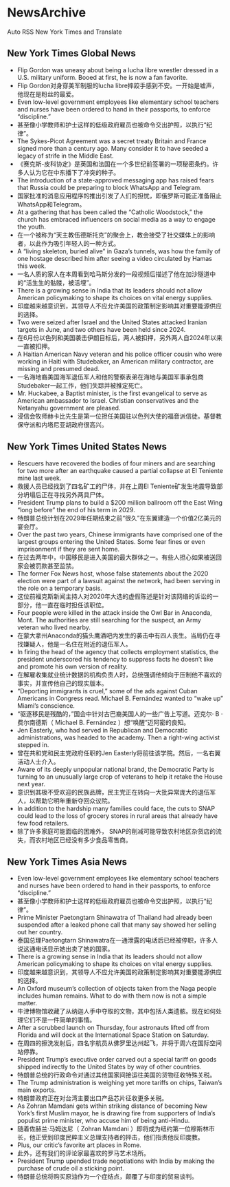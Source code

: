 # NewsArchive
Auto RSS New York Times and Translate

## New York Times Global News
* Flip Gordon was uneasy about being a lucha libre wrestler dressed in a U.S. military uniform. Booed at first, he is now a fan favorite.
* Flip Gordon对身穿美军制服的lucha libre摔跤手感到不安。一开始是嘘声，他现在是粉丝的最爱。
* Even low-level government employees like elementary school teachers and nurses have been ordered to hand in their passports, to enforce “discipline.”
* 甚至像小学教师和护士这样的低级政府雇员也被命令交出护照，以执行“纪律”。
* The Sykes-Picot Agreement was a secret treaty Britain and France signed more than a century ago. Many consider it to have seeded a legacy of strife in the Middle East.
* 《赛克斯-皮科协定》是英国和法国在一个多世纪前签署的一项秘密条约。许多人认为它在中东播下了冲突的种子。
* The introduction of a state-approved messaging app has raised fears that Russia could be preparing to block WhatsApp and Telegram.
* 国家批准的消息应用程序的推出引发了人们的担忧，即俄罗斯可能正准备阻止WhatsApp和Telegram。
* At a gathering that has been called the “Catholic Woodstock,” the church has embraced influencers on social media as a way to engage the youth.
* 在一个被称为“天主教伍德斯托克”的聚会上，教会接受了社交媒体上的影响者，以此作为吸引年轻人的一种方式。
* A “living skeleton, buried alive” in Gaza’s tunnels, was how the family of one hostage described him after seeing a video circulated by Hamas this week.
* 一名人质的家人在本周看到哈马斯分发的一段视频后描述了他在加沙隧道中的“活生生的骷髅，被活埋”。
* There is a growing sense in India that its leaders should not allow American policymaking to shape its choices on vital energy supplies.
* 印度越来越意识到，其领导人不应允许美国的政策制定影响其对重要能源供应的选择。
* Two were seized after Israel and the United States attacked Iranian targets in June, and two others have been held since 2024.
* 在6月份以色列和美国袭击伊朗目标后，两人被扣押，另外两人自2024年以来一直被扣押。
* A Haitian American Navy veteran and his police officer cousin who were working in Haiti with Studebaker, an American military contractor, are missing and presumed dead.
* 一名海地裔美国海军退伍军人和他的警察表弟在海地与美国军事承包商Studebaker一起工作，他们失踪并被推定死亡。
* Mr. Huckabee, a Baptist minister, is the first evangelical to serve as American ambassador to Israel. Christian conservatives and the Netanyahu government are pleased.
* 浸信会牧师赫卡比先生是第一位担任美国驻以色列大使的福音派信徒。基督教保守派和内塔尼亚胡政府很高兴。

## New York Times United States News
* Rescuers have recovered the bodies of four miners and are searching for two more after an earthquake caused a partial collapse at El Teniente mine last week.
* 救援人员已经找到了四名矿工的尸体，并在上周El Teniente矿发生地震导致部分坍塌后正在寻找另外两具尸体。
* President Trump plans to build a $200 million ballroom off the East Wing “long before” the end of his term in 2029.
* 特朗普总统计划在2029年任期结束之前“很久”在东翼建造一个价值2亿美元的宴会厅。
* Over the past two years, Chinese immigrants have comprised one of the largest groups entering the United States. Some fear fines or even imprisonment if they are sent home.
* 在过去两年中，中国移民是进入美国的最大群体之一。有些人担心如果被送回家会被罚款甚至监禁。
* The former Fox News host, whose false statements about the 2020 election were part of a lawsuit against the network, had been serving in the role on a temporary basis.
* 这位前福克斯新闻主持人对2020年大选的虚假陈述是针对该网络的诉讼的一部分，他一直在临时担任该职位。
* Four people were killed in the attack inside the Owl Bar in Anaconda, Mont. The authorities are still searching for the suspect, an Army veteran who lived nearby.
* 在蒙大拿州Anaconda的猫头鹰酒吧内发生的袭击中有四人丧生。当局仍在寻找嫌疑人，他是一名住在附近的退伍军人。
* In firing the head of the agency that collects employment statistics, the president underscored his tendency to suppress facts he doesn’t like and promote his own version of reality.
* 在解雇收集就业统计数据的机构负责人时，总统强调他倾向于压制他不喜欢的事实，并宣传他自己的现实版本。
* “Deporting immigrants is cruel,” some of the ads against Cuban Americans in Congress read. Michael B. Fernández wanted to “wake up” Miami’s conscience.
* “驱逐移民是残酷的，”国会中针对古巴裔美国人的一些广告上写道。迈克尔· B ·费尔南德斯（ Michael B. Fernández ）想“唤醒”迈阿密的良知。
* Jen Easterly, who had served in Republican and Democratic administrations, was headed to the academy. Then a right-wing activist stepped in.
* 曾在共和党和民主党政府任职的Jen Easterly将前往该学院。然后，一名右翼活动人士介入。
* Aware of its deeply unpopular national brand, the Democratic Party is turning to an unusually large crop of veterans to help it retake the House next year.
* 意识到其极不受欢迎的民族品牌，民主党正在转向一大批异常庞大的退伍军人，以帮助它明年重新夺回众议院。
* In addition to the hardship many families could face, the cuts to SNAP could lead to the loss of grocery stores in rural areas that already have few food retailers.
* 除了许多家庭可能面临的困难外， SNAP的削减可能导致农村地区杂货店的流失，而农村地区已经没有多少食品零售商。

## New York Times Asia News
* Even low-level government employees like elementary school teachers and nurses have been ordered to hand in their passports, to enforce “discipline.”
* 甚至像小学教师和护士这样的低级政府雇员也被命令交出护照，以执行“纪律”。
* Prime Minister Paetongtarn Shinawatra of Thailand had already been suspended after a leaked phone call that many say showed her selling out her country.
* 泰国总理Paetongtarn Shinawatra在一通泄露的电话后已经被停职，许多人说这通电话显示她出卖了她的国家。
* There is a growing sense in India that its leaders should not allow American policymaking to shape its choices on vital energy supplies.
* 印度越来越意识到，其领导人不应允许美国的政策制定影响其对重要能源供应的选择。
* An Oxford museum’s collection of objects taken from the Naga people includes human remains. What to do with them now is not a simple matter.
* 牛津博物馆收藏了从纳迦人手中夺取的文物，其中包括人类遗骸。现在如何处理它们不是一件简单的事情。
* After a scrubbed launch on Thursday, four astronauts lifted off from Florida and will dock at the International Space Station on Saturday.
* 在周四的擦洗发射后，四名宇航员从佛罗里达州起飞，并将于周六在国际空间站停靠。
* President Trump’s executive order carved out a special tariff on goods shipped indirectly to the United States by way of other countries.
* 特朗普总统的行政命令对通过其他国家间接运往美国的货物征收特殊关税。
* The Trump administration is weighing yet more tariffs on chips, Taiwan’s main exports.
* 特朗普政府正在对台湾主要出口产品芯片征收更多关税。
* As Zohran Mamdani gets within striking distance of becoming New York’s first Muslim mayor, he is drawing fire from supporters of India’s populist prime minister, who accuse him of being anti-Hindu.
* 随着佐赫兰·马姆达尼（ Zohran Mamdani ）即将成为纽约第一位穆斯林市长，他正受到印度民粹主义总理支持者的抨击，他们指责他反印度教。
* Plus, our critic’s favorite art places in Rome.
* 此外，还有我们的评论家最喜欢的罗马艺术场所。
* President Trump upended trade negotiations with India by making the purchase of crude oil a sticking point.
* 特朗普总统将购买原油作为一个症结点，颠覆了与印度的贸易谈判。

